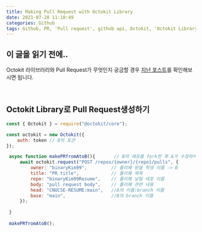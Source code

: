 ```yaml
---
title: Making Pull Request with Octokit Library
date: 2021-07-28 11:10:49
categories: Github
tags: Github, PR, 'Pull request', github api, Octokit, 'Octokit Library'
---
```



## 이 글을 읽기 전에..
Octokit 라이브러리와 Pull Request가 무엇인지 궁금할 경우
[지난 포스트](https://dblepart99.github.io/2021/07/28/What-is-Pull-Request/)를 확인해보시면 됩니다.

<br/>

## Octokit Library로 Pull Request생성하기

``` javascript
const { Octokit } = require("@octokit/core");

const octokit = new Octokit({
    auth: token // B의 토큰
});

 async function makePRfromAtoB(){       // B의 레포를 fork한 후 A가 수정하여 PR을 날리는 경우
     await octokit.request("POST /repos/{owner}/{repo}/pulls", {
         owner: "binaryKim99",         // 풀리퀘 받을 학생 이름 -> B
         title: "PR title",            // 풀리퀘 제목 
         repo: "binaryKim99Resume",    // 풀리퀘 날릴 레포 이름
         body: "pull request body",    // 풀리퀘 관련 내용 
         head: "CNUCSE-RESUME:main",   //A의 이름:branch 이름
         base: "main",                 //B의 branch 이름
     });
     
 }
 
 makePRfromAtoB();
```